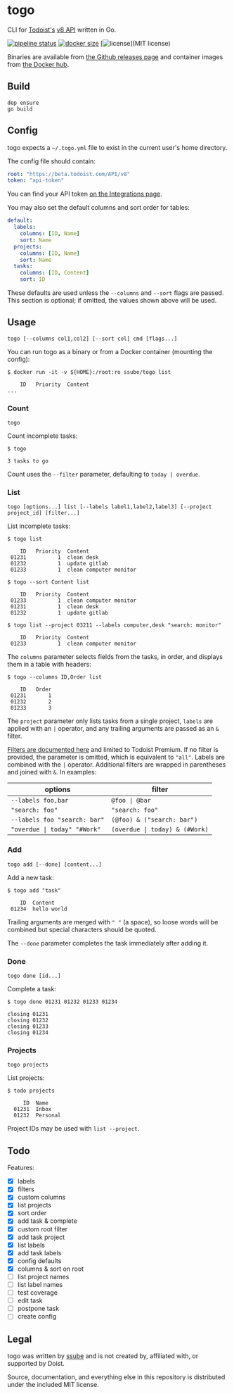 # togo

CLI for [Todoist's](https://todoist.com) [v8 API](https://developer.todoist.com/rest/v8/) written in Go.

[![pipeline status](https://git.apextoaster.com/ssube/togo/badges/master/pipeline.svg)](https://git.apextoaster.com/ssube/togo/commits/master)
[![docker size](https://images.microbadger.com/badges/image/ssube/togo:master.svg)](https://microbadger.com/images/ssube/togo:master)
[![license](https://img.shields.io/github/license/ssube/togo.svg)](MIT license)

Binaries are available from [the Github releases page](https://github.com/ssube/togo/releases) and container images
from [the Docker hub](https://hub.docker.com/r/ssube/togo/).

## Build

```shell
dep ensure
go build
```

## Config

togo expects a `~/.togo.yml` file to exist in the current user's home directory.

The config file should contain:

```yaml
root: "https://beta.todoist.com/API/v8"
token: "api-token"
```

You can find your API token [on the Integrations page](https://todoist.com/Users/viewPrefs?page=integrations).

You may also set the default columns and sort order for tables:

```yaml
default:
  labels:
    columns: [ID, Name]
    sort: Name
  projects:
    columns: [ID, Name]
    sort: Name
  tasks:
    columns: [ID, Content]
    sort: ID
```

These defaults are used unless the `--columns` and `--sort` flags are passed. This section is optional; if omitted, the
values shown above will be used.

## Usage

```none
togo [--columns col1,col2] [--sort col] cmd [flags...]
```

You can run togo as a binary or from a Docker container (mounting the config):

```shell
$ docker run -it -v ${HOME}:/root:ro ssube/togo list

    ID   Priority  Content
...
```

### Count

```none
togo
```

Count incomplete tasks:

```shell
$ togo

3 tasks to go
```

Count uses the `--filter` parameter, defaulting to `today | overdue`.

### List

```none
togo [options...] list [--labels label1,label2,label3] [--project project_id] [filter...]
```

List incomplete tasks:

```shell
$ togo list

    ID   Priority  Content
 01231          1  clean desk
 01232          1  update gitlab
 01233          1  clean computer monitor

$ togo --sort Content list

    ID   Priority  Content
 01233          1  clean computer monitor
 01231          1  clean desk
 01232          1  update gitlab

$ togo list --project 03211 --labels computer,desk "search: monitor"

    ID   Priority  Content
 01233          1  clean computer monitor
```

The `columns` parameter selects fields from the tasks, in order, and displays them in a table with headers:

```shell
$ togo --columns ID,Order list

    ID   Order
 01231       1
 01232       2
 01233       3
```

The `project` parameter only lists tasks from a single project, `labels` are applied with an `|` operator, and
any trailing arguments are passed as an `&` filter.

[Filters are documented here](https://support.todoist.com/hc/en-us/articles/205248842) and limited to Todoist Premium.
If no filter is provided, the parameter is omitted, which is equivalent to `"all"`. Labels are combined with the `|`
operator. Additional filters are wrapped in parentheses and joined with `&`. In examples:

|                       options |                         filter |
| ----------------------------- | ------------------------------ |
|            `--labels foo,bar` |                 `@foo \| @bar` |
|               `"search: foo"` |                `"search: foo"` |
|  `--labels foo "search: bar"` |     `(@foo) & ("search: bar")` |
|  `"overdue \| today" "#Work"` | `(overdue \| today) & (#Work)` |

### Add

```none
togo add [--done] [content...]
```

Add a new task:

```shell
$ togo add "task"

    ID  Content
 01234  hello world
```

Trailing arguments are merged with `" "` (a space), so loose words will be combined but special characters should be
quoted.

The `--done` parameter completes the task immediately after adding it.

### Done

```none
togo done [id...]
```

Complete a task:

```shell
$ togo done 01231 01232 01233 01234

closing 01231
closing 01232
closing 01233
closing 01234
```

### Projects

```none
togo projects
```

List projects:

```shell
$ todo projects

     ID  Name
  01231  Inbox
  01232  Personal
```

Project IDs may be used with `list --project`.

## Todo

Features:

- [x] labels
- [x] filters
- [x] custom columns
- [x] list projects
- [x] sort order
- [x] add task & complete
- [x] custom root filter
- [x] add task project
- [x] list labels
- [x] add task labels
- [x] config defaults
- [x] columns & sort on root
- [ ] list project names
- [ ] list label names
- [ ] test coverage
- [ ] edit task
- [ ] postpone task
- [ ] create config

## Legal

togo was written by [ssube](https://github.com/ssube) and is not created by, affiliated with, or supported by Doist.

Source, documentation, and everything else in this repository is distributed under the included MIT license.